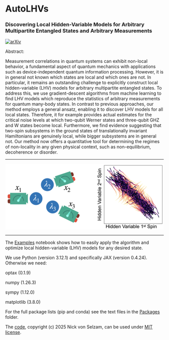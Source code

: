# AutoLHVs

### Discovering Local Hidden-Variable Models for Arbitrary Multipartite Entangled States and Arbitrary Measurements

[![arXiv](https://img.shields.io/badge/arXiv-2407.04673-b31b1b.svg?style=plastic)](https://arxiv.org/abs/2407.04673)

Abstract:

Measurement correlations in quantum systems can exhibit non-local behavior, a fundamental aspect of quantum mechanics with applications such as device-independent quantum information processing. However, it is in general not known which states are local and which ones are not. In particular, it remains an outstanding challenge to explicitly construct local hidden-variable (LHV) models for arbitrary multipartite entangled states. To address this, we use gradient-descent algorithms from machine learning to find LHV models which reproduce the statistics of arbitrary measurements for quantum many-body states. In contrast to previous approaches, our method employs a general ansatz, enabling it to discover LHV models for all local states. Therefore, it for example provides actual estimates for the critical noise levels at which two-qubit Werner states and three-qubit GHZ and W states become local. Furthermore, we find evidence suggesting that two-spin subsystems in the ground states of translationally invariant Hamiltonians are genuinely local, while bigger subsystems are in general not. Our method now offers a quantitative tool for determining the regimes of non-locality in any given physical context, such as non-equilibrium, decoherence or disorder.

--------------------------------------------------

![image](https://github.com/Nick-von-Selzam/AutoLHVs/blob/main/Images/GitHub_image.jpeg)

--------------------------------------------------

The [Examples](Code/Examples.ipynb) notebook shows how to easily apply the algorithm and optimize local hidden-variable (LHV) models for any desired state.

We use Python (version 3.12.1) and specifically JAX (version 0.4.24). Otherwise we need:

optax (0.1.9)

numpy (1.26.3)

sympy (1.12.0)

matplotlib (3.8.0)


For the full package lists (pip and conda) see the text files in the [Packages](Packages) folder.


The [code](Code), copyright (c) 2025 Nick von Selzam, can be used under [MIT license](LICENSE.txt).
